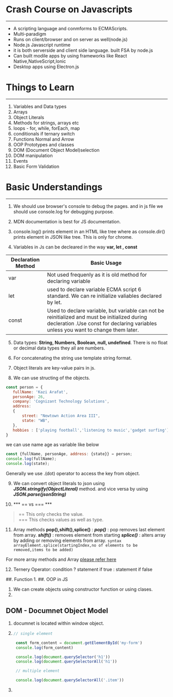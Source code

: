 # Crash Course on Javascripts
---------------------------------------------------
 * A scripting language and conmforms to ECMAScripts.
 * Multi-paradigm
 * Runs on client/browser and on server as well(node.js)
 * Node.js Javascript runtime
 * it is both serverside and client side language. built FSA by node.js
 * Can built modile apps by using frameworks like React Native,NativeScript,Ionic
 * Desktop apps using Electron.js 

# Things to Learn
----------------------------------------------------------
  1. Variables and Data types
  2. Arrays
  3. Object Literals
  4. Methods for strings, arrays etc
  5. loops - for, while, forEach, map
  6. conditionals if ternary switch
  7. Functions Normal and Arrow
  8. OOP Prototypes and classes
  9. DOM (Document Object Model)selection
  10. DOM manipulation
  11. Events
  12. Basic Form Validation

# Basic Understandings
------------------------------------------------------------------------
 1. We should use browser's console to debug the pages. and in js file we should use console.log for debugging purpose.

 2. MDN documentation is best for JS documentation.

 3. console.log() prints element in an HTML like tree
 where as console.dir() prints element in JSON like tree. This is only for chrome.

 4. Variables in Js can be decleared in the way **var, let , const**

  | Declaration Method| Basic Usage
  |-------------------|------------------------------------------------------------------ 
  |var                |Not used frequenly as it is old method for declaring variable
  |let                |used to declare variable ECMA script 6 standard. We can re initialize valiables declared by let.
  |const              |Used to declare variable, but variable can not be reinitialized and must be initialized during decleration .Use const for declaring variables unless you want to change them later.
   

 5. Data types: **String, Numbers, Boolean, null, undefined**.
    There is no float or decimal data types they all are numbers.

 6. For concatenating the string use template string format.

 7. Object literals are key-value pairs in js.

 8. We can use structing of the objects.
 
 ```javascript
 const person = {
    fullName: 'Kazi Arafat',
    personAge: 26,
    company: 'Cognizant Technology Solutions',
    address: 
    {
        street: "Newtown Action Area III",
        state: "WB",
    },
    hobbies : ['playing football','listening to music','gadget surfing']
 }
 ```
 we can use name age as variable like below

 ```javascript
 const {fullName, personAge, address: {state}} = person;
 console.log(fullName);
 console.log(state);
 ```
 Generally we use .(dot) operator to access the key from object.

 9. We can convert object literals to json using ***JSON.stringify(ObjectLiteral)*** method. and vice versa by using 
 ***JSON.parse(jsonString)***

 10. *** == vs === *** 
  > ==  This only checks the value.  
  > === This checks values as well as type.

 11. Array methods **pop(),shift(),splice()** :
 ***pop()*** : pop removes last element from array. 
 ***shift()*** : removes element from starting
 ***splice()*** : alters array by adding or removing elements from array.
  `syntax arrayElement.splice(startingIndex,no of elements to be removed,items to be added)`

 For more array methods and Array [please refer here](https://developer.mozilla.org/en-US/docs/Web/JavaScript/Reference/Global_Objects/Array)

12. Ternery Operator: condition ? statement if true : statement if false

##. Function
 1. 
##. OOP in JS
 1. We can create objects using constructor function or using clases.
 2. 
## DOM - Documnet Object Model
1. documnet is located within window object.
2. ```javascript
   // single element

    const form_content = document.getElementById('my-form')
    console.log(form_content)

    console.log(document.querySelector('h1'))
    console.log(document.querySelectorAll('h1'))

    // multiple element

    console.log(document.querySelectorAll('.item'))
   ```
3. 
